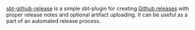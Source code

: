 [sbt-github-release](https://github.com/ohnosequences/sbt-github-release) is a simple sbt-plugin for creating [Github releases](https://github.com/blog/1547-release-your-software) with proper release notes and optional artifact uploading. It can be useful as a part of an automated release process.
